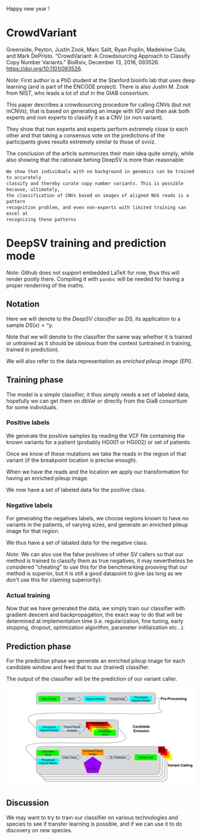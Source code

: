 Happy new year !

# CrowdVariant

Greenside, Peyton, Justin Zook, Marc Salit, Ryan Poplin, Madeleine Cule, and Mark DePristo.
“CrowdVariant: A Crowdsourcing Approach to Classify Copy Number Variants.” BioRxiv, December 13,
2016, 093526. https://doi.org/10.1101/093526.

*Note*: First author is a PhD student at the Stanford bioinfo lab that uses deep learning (and is
part of the ENCODE project). There is also Justin M. Zook from NIST, who leads a lot of stuf in the
GIAB consortium.

This paper describes a crowdsourcing procedure for calling CNVs (but not mCNVs), that is based on
generating an image with IGV and then ask both experts and non experts to classify it as a CNV (or
non variant).

They show that non experts and experts perform extremely close to each other and that taking a
consensus vote on the predictions of the participants gives results extremely similar to those of
svviz.

The conclusion of the article summurizes their main idea quite simply, while also showing that the
rationale behing DeepSV is more than reasonable:

```
We show that individuals with no background in genomics can be trained to accurately
classify and thereby curate copy number variants. This is possible because, ultimately,
the classification of CNVs based on images of aligned NGS reads is a pattern
recognition problem, and even non-experts with limited training can excel at
recognizing these patterns
```

# DeepSV training and prediction mode

*Note*: Github does not support embedded LaTeX for now, thus this will render pootly there.
Compiling it with `pandoc` will be needed for having a proper renderring of the maths.

## Notation

Here we will denote to the _DeepSV classifier_ as $DS$, its application to a sample $DS(x) = \^{y}$.

Note that we will denote to the classifier the same way whether it is trained or untrained as it
should be obvious from the context (untrained in training, trained in prediction).

We will also refer to the data representation as _enriched pileup image (EPI)_.

## Training phase

The model is a simple classifier, it thus simply needs a set of labeled data, hopefully we can get
them on dbVar or directly from the GiaB consortium for some individuals.

### Positive labels

We generate the positive samples by reading the VCF file containing the known variants for a patient
(probably HG001 or HG002) or set of patients.

Once we know of these mutations we take the reads in the region of that variant (if the breakpoint
location is precise enough).

When we have the reads and the location we apply our transformation for having an enriched pileup
image.

We now have a set of labeled data for the positive class.

### Negative labels

For generating the negatives labels, we choose regions known to have no variants in the patients, of
varying sizes, and generate an enriched pileup image for that region.

We thus have a set of labaled data for the negative class.

*Note*: We can also use the false positives of other SV callers so that our method is trained to
classify them as true negatives, it may nevertheless be considered "cheating" to use this for the
benchmarking prooving that our method is superior, but it is still a good datapoint to give (as long
as we don't use this for claiming superiority).

### Actual training

Now that we have generated the data, we simply train our classifier with gradient descent and
backpropagation, the exact way to do that will be determined at implementation time (i.e.
regularization, fine tuning, early stopping, dropout, optimization algorithm, parameter
initilaization etc...).

## Prediction phase

For the prediction phase we generate an enriched pileup image for each candidate window and feed
that to our (trained) classifier.

The output of the classifier will be the prediction of our variant caller.

![Prediction flow](Images/DeepSV_prediction_flow.jpg "Prediction Flow")

## Discussion

We may want to try to train our classifier on various technologies and species to see if transfer
learning is possible, and if we can use it to do discovery on new species.
